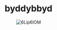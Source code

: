 <!--
## Hi there 👋

**byddybbyd/byddybbyd** is a ✨ _special_ ✨ repository because its `README.md` (this file) appears on your GitHub profile.

Here are some ideas to get you started:

- 🔭 I’m currently working on ...
- 🌱 I’m currently learning ...
- 👯 I’m looking to collaborate on ...
- 🤔 I’m looking for help with ...
- 💬 Ask me about ...
- 📫 How to reach me: ...
- 😄 Pronouns: ...
- ⚡ Fun fact: ...
-->

<div align="center">

# byddybbyd

<img src="https://img.shields.io/badge/6Lip6IOM-blue" alt="6Lip6IOM">

<div align="left">
